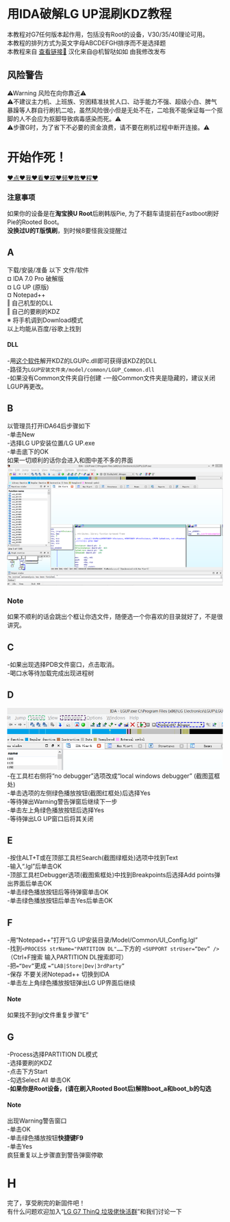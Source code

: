 # 用IDA破解LG UP混刷KDZ教程
本教程对G7任何版本起作用，包括没有Root的设备，V30/35/40理论可用。 <br />
本教程的排列方式为英文字母ABCDEFGH排序而不是选择题 <br />
本教程来自 [查看链接🔗](https://forum.xda-developers.com/lg-g7-thinq/how-to/tutorial-install-korean-pie-kdz-g7-t3892700)  汉化来自@机智哒如如 由我修改发布
## 风险警告
⚠Warning 风险在向你靠近⚠<br />
⚠不建议主力机、上班族、穷困精准扶贫人口、动手能力不强、超级小白、脾气暴躁等人群自行刷机二哈，虽然风险很小但是无处不在，二哈我不能保证每一个抠脚的人不会应为抠脚导致病毒感染而死。⚠<br />
⚠步骤G时，为了省下不必要的资金浪费，请不要在刷机过程中断开连接。⚠<br />

# 开始作死！
[❤点❤我❤看❤视❤频❤教❤程❤](https://www.bilibili.com/video/av45261978/#reply1436800150)

### 注意事项
如果你的设备是在**淘宝换U Root**后刷韩版Pie, 为了不翻车请提前在Fastboot刷好Pie的Rooted Boot。 <br />
**没换过U的T版慎刷**，到时候8要怪我没提醒过<br />
## A
下载/安装/准备 以下 文件/软件 <br />
¤ IDA 7.0 Pro 破解版 <br />
¤ LG UP (原版) <br />
¤ Notepad++ <br />
‖ 自己机型的DLL <br />
‖ 自己的要刷的KDZ <br />
※ 将手机调到Download模式 <br />
以上均能从百度/谷歌上找到 <br />

#### DLL
-用[这个软件](https://www.lanzous.com/i3aj9cd?t)解开KDZ的LGUPc.dll即可获得该KDZ的DLL <br />
-路径为`LGUP安装文件夹/model/common/LGUP_Common.dll` <br />
-如果没有Common文件夹自行创建
-一般Common文件夹是隐藏的，建议关闭LGUP再更改。
## B
以管理员打开IDA64后步骤如下 <br />
-单击New <br />
-选择LG UP安装位置/LG UP.exe <br />
-单击底下的OK <br />
如果一切顺利的话你会进入和图中差不多的界面 <br />
![截图](/1.png)  <br />
### Note
如果不顺利的话会跳出个框让你选文件，随便选一个你喜欢的目录就好了，不是很讲究。
## C
-如果出现选择PDB文件窗口，点击取消。 <br />
-喝口水等待加载完成出现进程树 <br />
## D
![截图2](/2.png) <br />
-在工具栏右侧将“no debugger”选项改成“local windows debugger” (截图蓝框处)<br />
-单击选项的左侧绿色播放按钮(截图红框处)后选择Yes <br />
-等待弹出Warning警告弹窗后继续下一步 <br />
-单击左上角绿色播放按钮后选择Yes <br />
-等待弹出LG UP窗口后将其关闭 <br />
## E
-按住ALT+T或在顶部工具栏Search(截图绿框处)选项中找到Text <br />
-输入“.lgl”后单击OK <br />
-顶部工具栏Debugger选项(截图紫框处)中找到Breakpoints后选择Add points弹出界面后单击OK <br />
-单击绿色播放按钮后等待弹窗单击OK <br />
-单击绿色播放按钮后单击Yes后单击OK <br />

## F
-用“Notepad++”打开“LG UP安装目录/Model/Common/UI_Config.lgl” <br />
-找到`<PROCESS strName="PARTITION DL"……`下方的
`<SUPPORT strUser=“Dev” /> `（Ctrl+F搜索 输入PARTITION DL搜索即可） <br />
-把`=“Dev”`更成 `=“LAB|Store|Dev|3rdParty” `<br />
-保存 不要关闭Notepad++ 切换到IDA <br />
-单击左上角绿色播放按钮弹出LG UP界面后继续 <br />
#### Note
如果找不到lgl文件重复步骤“E”

## G
-Process选择PARTITION DL模式 <br />
-选择要刷的KDZ <br />
-点击下方Start <br />
-勾选Select All 单击OK <br />
**-如果你是Root设备，(请在刷入Rooted Boot后)解除boot_a和boot_b的勾选** <br />
#### Note
出现Warning警告窗口 <br />
-单击OK <br />
-单击绿色播放按钮**快捷键F9** <br />
-单击Yes <br />
疯狂重复以上步骤直到警告弹窗停歇 <br />
# H
完了，享受刷完的新固件吧！ <br />
有什么问题欢迎加入“[LG G7 ThinQ 垃圾佬快活群](https://jq.qq.com/?_wv=1027&k=5KEkuSU)”和我们讨论一下
